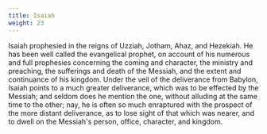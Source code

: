 ```yaml
---
title: Isaiah
weight: 23
---
```


Isaiah prophesied in the reigns of Uzziah, Jotham, Ahaz, and Hezekiah. He has been well called the evangelical prophet, on account of his numerous and full prophesies concerning the coming and character, the ministry and preaching, the sufferings and death of the Messiah, and the extent and continuance of his kingdom. Under the veil of the deliverance from Babylon, Isaiah points to a much greater deliverance, which was to be effected by the Messiah; and seldom does he mention the one, without alluding at the same time to the other; nay, he is often so much enraptured with the prospect of the more distant deliverance, as to lose sight of that which was nearer, and to dwell on the Messiah's person, office, character, and kingdom.
